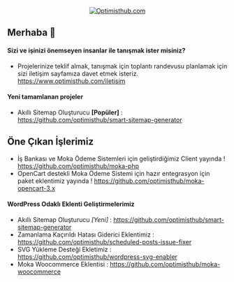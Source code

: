 <p align="center">
  <a href="https://optimisthub.com">
    <img alt="Optimisthub.com" src="https://optimisthub.com/copyright/optimist-hub-github-repo-cover-01.png"> 
  </a>
</p>

## Merhaba 👋

#### Sizi ve işinizi önemseyen insanlar ile tanışmak ister misiniz?

- Projelerinize teklif almak, tanışmak için toplantı randevusu planlamak için sizi iletişim sayfamıza davet etmek isteriz. https://www.optimisthub.com/iletisim

#### Yeni tamamlanan projeler 

- Akıllı Sitemap Oluşturucu **[Popüler]** : https://github.com/optimisthub/smart-sitemap-generator

## Öne Çıkan İşlerimiz

- İş Bankası ve Moka Ödeme Sistemleri için geliştirdiğimiz Client yayında ! https://github.com/optimisthub/moka-php
- OpenCart destekli Moka Ödeme Sistemi için hazır entegrasyon için paket eklentimiz yayında ! https://github.com/optimisthub/moka-opencart-3.x

#### WordPress Odaklı Eklenti Geliştirmelerimiz 

- Akıllı Sitemap Oluşturucu *[Yeni]* : https://github.com/optimisthub/smart-sitemap-generator
- Zamanlama Kaçırıldı Hatası Giderici Eklentimiz : https://github.com/optimisthub/scheduled-posts-issue-fixer
- SVG Yükleme Desteği Ekletimiz : https://github.com/optimisthub/wordpress-svg-enabler
- Moka Woocommerce Eklentisi : https://github.com/optimisthub/moka-woocommerce
